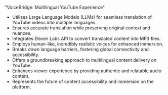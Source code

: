 "VoiceBridge: Multilingual YouTube Experience"
- Utilizes Large Language Models (LLMs) for seamless translation of YouTube videos into multiple languages.
- Ensures accurate translation while preserving original context and nuances.
- Integrates Eleven Labs API to convert translated content into MP3 files.
- Employs human-like, incredibly realistic voices for enhanced immersion.
- Breaks down language barriers, fostering global connectivity and accessibility.
- Offers a groundbreaking approach to multilingual content delivery on YouTube.
- Enhances viewer experience by providing authentic and relatable audio content.
- Represents the future of content accessibility and immersion on the platform.
